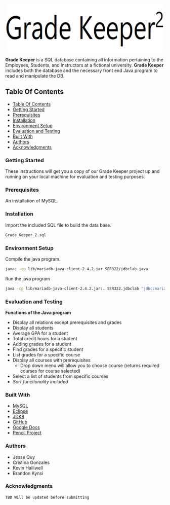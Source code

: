 <p align="center">
<img width="600" height="150" src="png_files/Grade_Keeper2.png" title="Grade_Keeper_2">
</p>

**Grade Keeper** is a SQL database containing all information pertaining to the Employees, Students, and Instructors
at a fictional university. **Grade Keeper** includes both the database and the necessary front end Java program to read 
and manipulate the DB.

## Table Of Contents
- [Table Of Contents](#table-of-contents)
- [Getting Started](#getting-started)
- [Prerequisites](#prerequisites)
- [Installation](#installation)
- [Environment Setup](#environment-setup)
- [Evaluation and Testing](#evaluation-and-testing)
- [Built With](#built-with)
- [Authors](#authors)
- [Acknowledgments](#acknowledgments)

### Getting Started

These instructions will get you a copy of our Grade Keeper project up and running on your local machine for evaluation
and testing purposes. 

### Prerequisites

An installation of MySQL.

### Installation

Import the included SQL file to build the data base.

```bash
Grade_Keeper_2.sql

```

### Environment Setup

Compile the java program.

```bash
javac -cp lib/mariadb-java-client-2.4.2.jar SER322/jdbclab.java
```

Run the java program
```bash
java -cp lib/mariadb-java-client-2.4.2.jar:. SER322.jdbclab "jdbc:mariadb://localhost:3306/JDBClab1??autoReconnect=true&&useSSL=false" root SER322 org.mariadb.jdbc.Driver query1
```

### Evaluation and Testing

**Functions of the Java program**

* Display all relations except prerequisites and grades
* Display all students
* Average GPA for a student
* Total credit hours for a student
* Adding grades for a student
* Find grades for a specific student
* List grades for a specific course
* Display all courses with prerequisites
  - Drop down menu will allow you to choose course (returns required courses for course selected)
* Select a list of students from specific courses
* _Sort functionality included_

### Built With

* [MySQL](https://mysql.com)
* [Eclipse](https://www.eclipse.org/ide/)
* [JDK8](https://www.oracle.com/technetwork/java/javase/overview/index.html)
* [GitHub](https://github.com)
* [Google Docs](https://www.google.com/docs/about/)
* [Pencil Project](https://pencil.evolvus.vn)

### Authors

* Jesse Quy
* Cristina Gonzales
* Kevin Halliwell
* Brandon Kynsi

### Acknowledgments

```
TBD Will be updated before submitting
```
